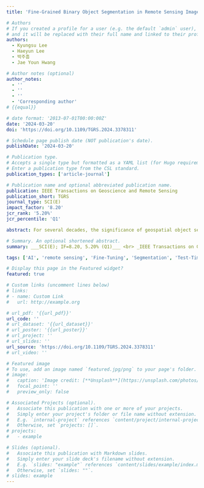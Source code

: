 ```yaml
---
title: 'Fine-Grained Binary Object Segmentation in Remote Sensing Imagery via Path-Selective Test-Time Adaptation'

# Authors
# If you created a profile for a user (e.g. the default `admin` user), write the username (folder name) here
# and it will be replaced with their full name and linked to their profile.
authors:
  - Kyungsu Lee
  - Haeyun Lee
  - 박주흠
  - Jae Youn Hwang

# Author notes (optional)
author_notes:
  - ''
  - ''
  - ''
  - 'Corresponding author'
# {{equal}}

# date format: '2013-07-01T00:00:00Z'
date: '2024-03-20'
doi: 'https://doi.org/10.1109/TGRS.2024.3378311'

# Schedule page publish date (NOT publication's date).
publishDate: '2024-03-20'

# Publication type.
# Accepts a single type but formatted as a YAML list (for Hugo requirements).
# Enter a publication type from the CSL standard.
publication_types: ['article-journal']

# Publication name and optional abbreviated publication name.
publication: IEEE Transactions on Geoscience and Remote Sensing
publication_short: TGRS
journal_type: SCI(E)
impact_factor: '8.20'
jcr_rank: '5.20%'
jcr_percentile: 'Q1'

abstract: For several decades, the significance of geospatial object segmentation in remote sensing (RS) images has been emphasized for both scientific and industrial purposes. Object segmentation plays a pivotal role in the analysis of urban and rural area expansion, as well as in advancing sustainable development within the realm of RS. Deep learning (DL)-based segmentation methodologies, overcoming the limitations of the conventional vision-based analysis, have yielded precise predictions by utilizing convolutional neural networks (CNNs). However, CNNs classify images at the pixel level and generate outputs based on probability distributions derived from the SoftMax function. This approach precludes the reflection of morphological properties, such as shape and object density, during predictions in RS imagery, leading to imprecise results. In addition, due to the intrinsic attributes of probability-based segmentation, fine-grained segmentation may not be achieved, leading to coarse predictions in the boundaries of geospatial objects. To address this issue, this article introduces a novel DL framework, the density-based guide network (DG-Net), which incorporates the density of segmentation targets into pixel-wise classification through a test-time adaptation learning methodology. DG-Net first discerns the density of segmentation targets in the input images, then fine-tunes the baseline network to reflect this density, thereby generating precise segmentation outputs. The effectiveness of DG-Net is demonstrated through various multitarget segmentation benchmarks in RS imagery. Experimental results demonstrate the superior performance of the DG-Net in object segmentation when compared to state-of-the-art (SotA) models across numerous aerial image and satellite image datasets.

# Summary. An optional shortened abstract.
summary: ___SCI(E); IF=8.20, 5.20% (Q1)___ <br> _IEEE Transactions on Geoscience and Remote Sensing (TGRS, 2024, Vol. 62)_

tags: ['AI', 'remote sensing', 'Fine-Tuning', 'Segmentation', 'Test-Time Adaptation', 'Q1']

# Display this page in the Featured widget?
featured: true

# Custom links (uncomment lines below)
# links:
# - name: Custom Link
#   url: http://example.org

# url_pdf: '{{url_pdf}}'
url_code: ''
# url_dataset: '{{url_dataset}}'
# url_poster: '{{url_poster}}'
# url_project: ''
# url_slides: ''
url_source: 'https://doi.org/10.1109/TGRS.2024.3378311'
# url_video: ''

# Featured image
# To use, add an image named `featured.jpg/png` to your page's folder.
# image:
#   caption: 'Image credit: [**Unsplash**](https://unsplash.com/photos/pLCdAaMFLTE)'
#   focal_point: ''
#   preview_only: false

# Associated Projects (optional).
#   Associate this publication with one or more of your projects.
#   Simply enter your project's folder or file name without extension.
#   E.g. `internal-project` references `content/project/internal-project/index.md`.
#   Otherwise, set `projects: []`.
# projects:
#   - example

# Slides (optional).
#   Associate this publication with Markdown slides.
#   Simply enter your slide deck's filename without extension.
#   E.g. `slides: "example"` references `content/slides/example/index.md`.
#   Otherwise, set `slides: ""`.
# slides: example
---
```

